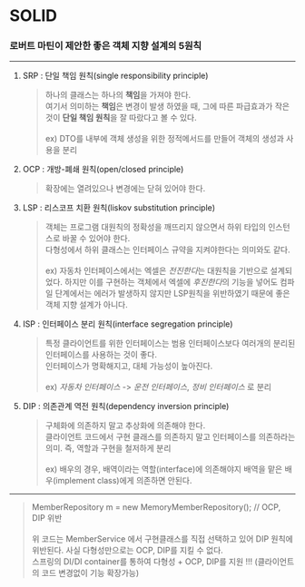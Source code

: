 # SOLID
### 로버트 마틴이 제안한 좋은 객체 지향 설계의 5원칙

-----

1. SRP : 단일 책임 원칙(single responsibility principle)
   > 하나의 클래스는 하나의 **책임**을 가져야 한다. <br>
여기서 의미하는 **책임**은 변경이 발생 하였을 때, 그에 따른 파급효과가 작은 것이 **단일 책임 원칙**을 잘 따랐다고 볼 수 있다. <br><br>
ex) DTO를 내부에 객체 생성을 위한 정적메서드를 만들어 객체의 생성과 사용을 분리

2. OCP : 개방-폐쇄 원칙(open/closed principle)
   > 확장에는 열려있으나 변경에는 닫혀 있어야 한다. <br>

3. LSP : 리스코프 치환 원칙(liskov substitution principle)
   > 객체는 프로그램 대원칙의 정확성을 깨뜨리지 않으면서 하위 타입의 인스턴스로 바꿀 수 있어야 한다. <br>
   다형성에서 하위 클래스는 인터페이스 규약을 지켜야한다는 의미와도 같다. <br><br>
ex) 자동차 인터페이스에서는 엑셀은 *전진한다*는 대원칙을 기반으로 설계되었다. 하지만 이를 구현하는 객체에서 엑셀에 *후진한다*의 기능을 넣어도 컴파일 단계에서는 에러가 발생하지 않지만 LSP원칙을 위반하였기 때문에 좋은 객체 지향 설계가 아니다.
   
4. ISP : 인터페이스 분리 원칙(interface segregation principle)
   > 특정 클라이언트를 위한 인터페이스는 범용 인터페이스보다 여러개의 분리된 인터페이스를 사용하는 것이 좋다. <br>
   인터페이스가 명확해지고, 대체 가능성이 높아진다. <br><br>
ex) *자동차 인터페이스* -> *운전 인터페이스*, *정비 인터페이스* 로 분리

5. DIP : 의존관계 역전 원칙(dependency inversion principle)
   > 구체화에 의존하지 말고 추상화에 의존해야 한다. <br>
   클라이언트 코드에서 구현 클래스를 의존하지 말고 인터페이스를 의존하라는 의미. 즉, 역할과 구현을 철저하게 분리 <br><br>
ex) 배우의 경우, 배역이라는 역할(interface)에 의존해야지 배역을 맡은 배우(implement class)에게 의존하면 안된다.


----

> MemberRepository m = new MemoryMemberRepository(); // OCP, DIP 위반 <br><br>
위 코드는 MemberService 에서 구현클래스를 직접 선택하고 있어 DIP 원칙에 위반된다. 사실 다형성만으로는 OCP, DIP를 지킬 수 없다.
<br> 스프링의 DI/DI container를 통하여 다형성 + OCP, DIP를 지원 !!! (클라이언트의 코드 변경없이 기능 확장가능)